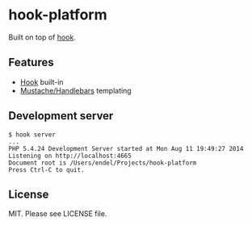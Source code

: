 hook-platform
=============

Built on top of [hook](https://github.com/doubleleft/hook).

Features
---

- [Hook](https://github.com/doubleleft/hook) built-in
- [Mustache/Handlebars](https://github.com/zordius/lightncandy) templating

Development server
---

```
$ hook server
...
PHP 5.4.24 Development Server started at Mon Aug 11 19:49:27 2014
Listening on http://localhost:4665
Document root is /Users/endel/Projects/hook-platform
Press Ctrl-C to quit.
```

License
---

MIT. Please see LICENSE file.
